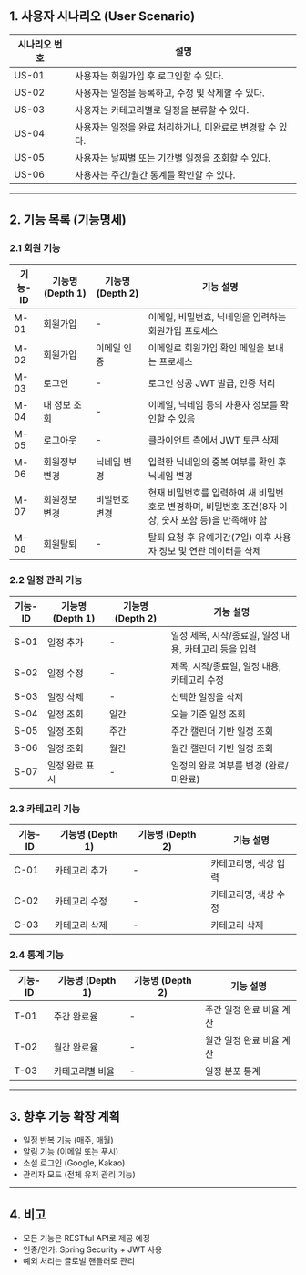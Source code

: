 ## 1. 사용자 시나리오 (User Scenario)

| 시나리오 번호 | 설명 |
|---------------|------|
| US-01 | 사용자는 회원가입 후 로그인할 수 있다. |
| US-02 | 사용자는 일정을 등록하고, 수정 및 삭제할 수 있다. |
| US-03 | 사용자는 카테고리별로 일정을 분류할 수 있다. |
| US-04 | 사용자는 일정을 완료 처리하거나, 미완료로 변경할 수 있다. |
| US-05 | 사용자는 날짜별 또는 기간별 일정을 조회할 수 있다. |
| US-06 | 사용자는 주간/월간 통계를 확인할 수 있다. |

---

## 2. 기능 목록 (기능명세)

### 2.1 회원 기능

| 기능-ID | 기능명 (Depth 1) | 기능명 (Depth 2) | 기능 설명 |
|---------|--------|------|-------|
| M-01 | 회원가입 | - |  이메일, 비밀번호, 닉네임을 입력하는 회원가입 프로세스 |
| M-02 | 회원가입 | 이메일 인증 | 이메일로 회원가입 확인 메일을 보내는 프로세스 |
| M-03 | 로그인 | - | 로그인 성공  JWT 발급, 인증 처리 | 
| M-04 | 내 정보 조회 | - | 이메일, 닉네임 등의 사용자 정보를 확인할 수 있음 |
| M-05 | 로그아웃 | - | 클라이언트 측에서 JWT 토큰 삭제 |
| M-06 | 회원정보 변경 | 닉네임 변경 |  입력한 닉네임의 중복 여부를 확인 후 닉네임 변경 |
| M-07 | 회원정보 변경 | 비밀번호 변경 | 현재 비밀번호를 입력하여 새 비밀번호로 변경하며, 비밀번호 조건(8자 이상, 숫자 포함 등)을 만족해야 함 |
| M-08 | 회원탈퇴 | - | 탈퇴 요청 후 유예기간(7일) 이후 사용자 정보 및 연관 데이터를 삭제 |

### 2.2 일정 관리 기능

| 기능-ID | 기능명 (Depth 1) | 기능명 (Depth 2) | 기능 설명 |
|---------|--------|------|-------|
| S-01 | 일정 추가 | - | 일정 제목, 시작/종료일, 일정 내용, 카테고리 등을 입력 |
| S-02 | 일정 수정 | - | 제목, 시작/종료일, 일정 내용, 카테고리 수정 |
| S-03 | 일정 삭제 | - | 선택한 일정을 삭제 | 
| S-04 | 일정 조회 | 일간 | 오늘 기준 일정 조회 |
| S-05 | 일정 조회 | 주간 | 주간 캘린더 기반 일정 조회 |
| S-06 | 일정 조회 | 월간 | 월간 캘린더 기반 일정 조회 |
| S-07 | 일정 완료 표시 | - | 일정의 완료 여부를 변경 (완료/미완료) |

### 2.3 카테고리 기능

| 기능-ID | 기능명 (Depth 1) | 기능명 (Depth 2) | 기능 설명 |
|---------|--------|------|-------|
| C-01 | 카테고리 추가 | - | 카테고리명, 색상 입력 |
| C-02 | 카테고리 수정 | - | 카테고리명, 색상 수정 |
| C-03 | 카테고리 삭제 | - | 카테고리 삭제 | 

### 2.4 통계 기능

| 기능-ID | 기능명 (Depth 1) | 기능명 (Depth 2) | 기능 설명 |
|---------|--------|------|-------|
| T-01 | 주간 완료율 | - | 주간 일정 완료 비율 계산 |
| T-02 | 월간 완료율 | - | 월간 일정 완료 비율 계산 |
| T-03 | 카테고리별 비율 | - | 일정 분포 통계 |


---

## 3. 향후 기능 확장 계획

- 일정 반복 기능 (매주, 매월)
- 알림 기능 (이메일 또는 푸시)
- 소셜 로그인 (Google, Kakao)
- 관리자 모드 (전체 유저 관리 기능)

---

## 4. 비고
- 모든 기능은 RESTful API로 제공 예정
- 인증/인가: Spring Security + JWT 사용
- 예외 처리는 글로벌 핸들러로 관리

